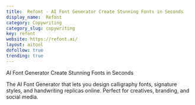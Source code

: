 ```yaml
---
title:  Refont - AI Font Generator Create Stunning Fonts in Seconds
display_name:  Refont
category: Copywriting
category_slug: copywriting
key: refont
website: https://refont.ai/
layout: aitool
dofollow: true
trending: true
---
```


AI Font Generator Create Stunning Fonts in Seconds

The AI Font Generator that lets you design calligraphy fonts, signature styles, and handwriting replicas online. Perfect for creatives, branding, and social media.